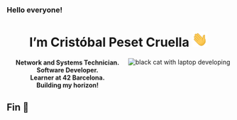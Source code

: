 ### Hello everyone! 

<div align="center">
<h1 align="center">I’m Cristóbal Peset Cruella <img width="35" src="https://github.com/1999AZZAR/1999AZZAR/blob/main/resources/img/waving.gif"></h1>
<img src="https://media.giphy.com/media/WUlplcMpOCEmTGBtBW/giphy.gif"
     alt="black cat with laptop developing" align="right" width="230" height="170">
<h4 align="center">Network and Systems Technician.<br>Software Developer.<br>Learner at 42 Barcelona.<br>Building my horizon!</h4>
</div>







## Fin 🥔

